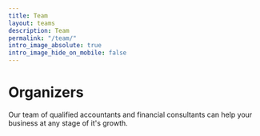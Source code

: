 ```yaml
---
title: Team
layout: teams
description: Team
permalink: "/team/"
intro_image_absolute: true
intro_image_hide_on_mobile: false
---
```


# Organizers

Our team of qualified accountants and financial consultants can help your business at any stage of it's growth.
